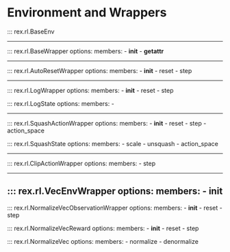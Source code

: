 # Environment and Wrappers

::: rex.rl.BaseEnv

---

::: rex.rl.BaseWrapper
        options:
            members:
                - __init__
                - __getattr__

---

::: rex.rl.AutoResetWrapper
        options:
            members:
                - __init__
                - reset
                - step

---

::: rex.rl.LogWrapper
        options:
            members:
                - __init__
                - reset
                - step

::: rex.rl.LogState
        options:
            members:
                - 

---

::: rex.rl.SquashActionWrapper
        options:
            members:
                - __init__
                - reset
                - step
                - action_space

::: rex.rl.SquashState
        options:
            members:
                - scale
                - unsquash
                - action_space

---

::: rex.rl.ClipActionWrapper
        options:
            members:
                - step

---

::: rex.rl.VecEnvWrapper
        options:
            members:
                - __init__
---

::: rex.rl.NormalizeVecObservationWrapper
        options:
            members:
                - __init__
                - reset
                - step

::: rex.rl.NormalizeVecReward
        options:
            members:
                - __init__
                - reset
                - step

::: rex.rl.NormalizeVec
        options:
            members:
                - normalize
                - denormalize
